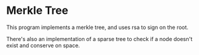 # Merkle Tree

This program implements a merkle tree, and uses rsa to sign on the root.

There's also an implementation of a sparse tree to check if a node doesn't exist and conserve on space.